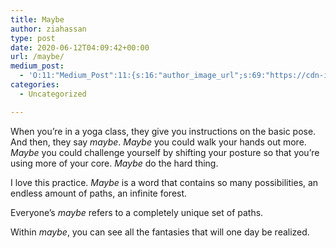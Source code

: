 ```yaml
---
title: Maybe
author: ziahassan
type: post
date: 2020-06-12T04:09:42+00:00
url: /maybe/
medium_post:
  - 'O:11:"Medium_Post":11:{s:16:"author_image_url";s:69:"https://cdn-images-1.medium.com/fit/c/400/400/0*XDk2SbEWgLMl02vi.jpeg";s:10:"author_url";s:27:"https://medium.com/@ziasami";s:11:"byline_name";N;s:12:"byline_email";N;s:10:"cross_link";s:3:"yes";s:2:"id";s:12:"ee14daeafd85";s:21:"follower_notification";s:3:"yes";s:7:"license";s:19:"all-rights-reserved";s:14:"publication_id";s:2:"-1";s:6:"status";s:6:"public";s:3:"url";s:46:"https://medium.com/@ziasami/maybe-ee14daeafd85";}'
categories:
  - Uncategorized

---
```

When you&#8217;re in a yoga class, they give you instructions on the basic pose. And then, they say _maybe_. _Maybe_ you could walk your hands out more. _Maybe_ you could challenge yourself by shifting your posture so that you&#8217;re using more of your core. _Maybe_ do the hard thing.

I love this practice. _Maybe_ is a word that contains so many possibilities, an endless amount of paths, an infinite forest.

Everyone&#8217;s _maybe_ refers to a completely unique set of paths.

Within _maybe_, you can see all the fantasies that will one day be realized.